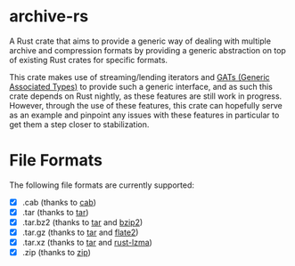 # archive-rs

A Rust crate that aims to provide a generic way of dealing with multiple archive and compression formats by providing a generic abstraction on top of existing Rust crates for specific formats.

This crate makes use of streaming/lending iterators and [GATs (Generic Associated Types)](https://blog.rust-lang.org/2021/08/03/GATs-stabilization-push.html) to provide such a generic interface, and as such this crate depends on Rust nightly, as these features are still work in progress.
However, through the use of these features, this crate can hopefully serve as an example and pinpoint any issues with these features in particular to get them a step closer to stabilization.

# File Formats

The following file formats are currently supported:

* [x] .cab (thanks to [cab](https://crates.io/crates/cab))
* [x] .tar (thanks to [tar](https://crates.io/crates/tar))
* [x] .tar.bz2 (thanks to [tar](https://crates.io/crates/tar) and [bzip2](https://crates.io/crates/bzip2))
* [x] .tar.gz (thanks to [tar](https://crates.io/crates/tar) and [flate2](https://crates.io/crates/flate2))
* [x] .tar.xz (thanks to [tar](https://crates.io/crates/tar) and [rust-lzma](https://crates.io/crates/rust-lzma))
* [x] .zip (thanks to [zip](https://crates.io/crates/zip))
